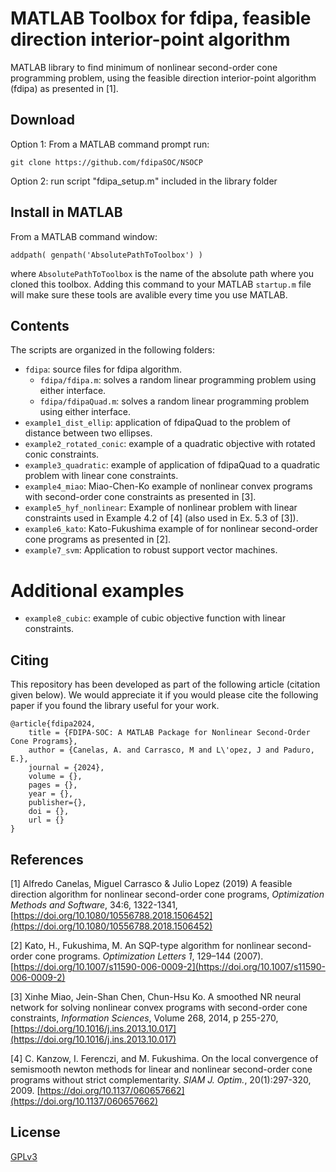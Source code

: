 # MATLAB Toolbox for fdipa, feasible direction interior-point algorithm

MATLAB library to find minimum of nonlinear second-order cone programming problem, using the feasible direction interior-point algorithm (fdipa) as presented in [1].

## Download 
Option 1: From a MATLAB command prompt run:
```
git clone https://github.com/fdipaSOC/NSOCP
```
Option 2: run script "fdipa_setup.m" included in the library folder

## Install in MATLAB
From a MATLAB command window:

```
addpath( genpath('AbsolutePathToToolbox') )
```
where `AbsolutePathToToolbox` is the name of the absolute path where you cloned this toolbox. 
Adding this command to your MATLAB `startup.m` file will make sure these tools are avalible every time you
use MATLAB.

## Contents
The scripts are organized in the following folders:

* `fdipa`: source files for fdipa algorithm. 
  * `fdipa/fdipa.m`: solves a random linear programming problem using either interface.
  * `fdipa/fdipaQuad.m`: solves a random linear programming problem using either interface.
* `example1_dist_ellip`: application of fdipaQuad to the problem of distance between two ellipses.
* `example2_rotated_conic`: example of a quadratic objective with rotated conic constraints.
* `example3_quadratic`: example of application of fdipaQuad to a quadratic problem with linear cone constraints.
* `example4_miao`: Miao-Chen-Ko example of nonlinear convex programs with second-order cone constraints as presented in [3].
* `example5_hyf_nonlinear`: Example of nonlinear problem with linear constraints used in Example 4.2 of [4] (also  used in Ex. 5.3 of [3]).
* `example6_kato`: Kato-Fukushima example of for nonlinear second-order cone programs as presented in [2].
* `example7_svm`: Application to robust support vector machines.
# Additional examples
* `example8_cubic`: example of cubic objective function with linear constraints.



## Citing
This repository has been developed as part of the following article (citation given below). We would appreciate it if you would please cite the following paper if you found the library useful for your work.

```
@article{fdipa2024,
    title = {FDIPA-SOC: A MATLAB Package for Nonlinear Second-Order Cone Programs},
    author = {Canelas, A. and Carrasco, M and L\'opez, J and Paduro, E.},
    journal = {2024},
    volume = {},
    pages = {},
    year = {},
    publisher={},
    doi = {},
    url = {}
}
```

## References


[1] Alfredo Canelas, Miguel Carrasco & Julio Lopez (2019) A feasible direction algorithm for nonlinear second-order cone programs, *Optimization Methods and Software*, 34:6, 1322-1341, 
[https://doi.org/10.1080/10556788.2018.1506452](https://doi.org/10.1080/10556788.2018.1506452)

[2] Kato, H., Fukushima, M. An SQP-type algorithm for nonlinear second-order cone programs. *Optimization Letters 1*, 129–144 (2007). 
[https://doi.org/10.1007/s11590-006-0009-2](https://doi.org/10.1007/s11590-006-0009-2)

[3] Xinhe Miao, Jein-Shan Chen, Chun-Hsu Ko. A smoothed NR neural network for solving nonlinear convex programs with second-order cone constraints, *Information Sciences*, Volume 268, 2014, p 255-270, 
[https://doi.org/10.1016/j.ins.2013.10.017](https://doi.org/10.1016/j.ins.2013.10.017)

[4] C. Kanzow, I. Ferenczi, and M. Fukushima. On the local convergence of semismooth newton methods for linear and nonlinear second-order cone programs without  strict complementarity. *SIAM J. Optim.*, 20(1):297-320, 2009.
[https://doi.org/10.1137/060657662](https://doi.org/10.1137/060657662)

## License

[GPLv3](LICENSE)
